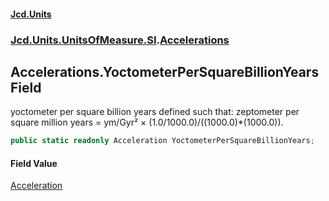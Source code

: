 #### [Jcd.Units](index 'index')
### [Jcd.Units.UnitsOfMeasure.SI](Jcd.Units.UnitsOfMeasure.SI 'Jcd.Units.UnitsOfMeasure.SI').[Accelerations](Accelerations 'Jcd.Units.UnitsOfMeasure.SI.Accelerations')

## Accelerations.YoctometerPerSquareBillionYears Field

yoctometer per square billion years defined such that: zeptometer per square million years = ym/Gyr² ×
(1.0/1000.0)/((1000.0)*(1000.0)).

```csharp
public static readonly Acceleration YoctometerPerSquareBillionYears;
```

#### Field Value
[Acceleration](Acceleration 'Jcd.Units.UnitTypes.Acceleration')